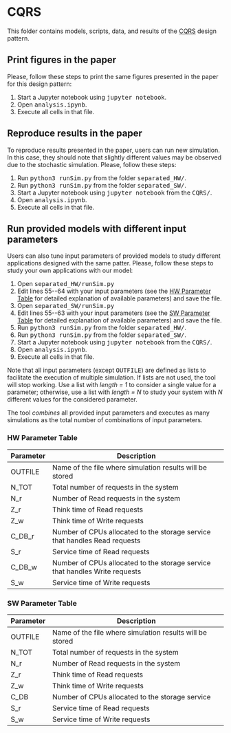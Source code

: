 # CQRS

This folder contains models, scripts, data, and results of the [CQRS](https://learn.microsoft.com/en-us/azure/architecture/patterns/cqrs) design pattern.


## Print figures in the paper
Please, follow these steps to print the same figures presented in the paper for this design pattern:
1. Start a Jupyter notebook using <tt>jupyter notebook</tt>.
2. Open <tt>analysis.ipynb</tt>.
3. Execute all cells in that file.


## Reproduce results in the paper
To reproduce results presented in the paper, users can run new simulation. In this case, they should note that slightly different values may be observed due to the stochastic simulation. Please, follow these steps:
1. Run <tt>python3 runSim.py</tt> from the folder <tt>separated\_HW/</tt>.
2. Run <tt>python3 runSim.py</tt> from the folder <tt>separated\_SW/</tt>.
3. Start a Jupyter notebook using <tt>jupyter notebook</tt> from the <tt>CQRS/</tt>.
4. Open <tt>analysis.ipynb</tt>.
5. Execute all cells in that file.


## Run provided models with different input parameters
Users can also tune input parameters of provided models to study different applications designed with the same patter.
Please, follow these steps to study your own applications with our model:
1. Open <tt>separated\_HW/runSim.py</tt>
2. Edit lines 55--64 with your input parameters (see the [HW Parameter Table](#hw-parameter-table) for detailed explanation of available parameters) and save the file.
3. Open <tt>separated\_SW/runSim.py</tt>
4. Edit lines 55--63 with your input parameters (see the [SW Parameter Table](#sw-parameter-table) for detailed explanation of available parameters) and save the file.
5. Run <tt>python3 runSim.py</tt> from the folder <tt>separated\_HW/</tt>.
6. Run <tt>python3 runSim.py</tt> from the folder <tt>separated\_SW/</tt>.
7. Start a Jupyter notebook using <tt>jupyter notebook</tt> from the <tt>CQRS/</tt>.
8. Open <tt>analysis.ipynb</tt>.
9. Execute all cells in that file.

Note that all input parameters (except <tt>OUTFILE</tt>) are defined as lists to facilitate the execution of multiple simulation. If lists are not used, the tool will stop working. Use a list with *length = 1* to consider a single value for a parameter; otherwise, use a list with *length = N* to study your system with *N* different values for the considered parameter. 

The tool *combines* all provided input parameters and executes as many simulations as the total number of combinations of input parameters.


### HW Parameter Table

| Parameter | Description |
| --- | --- |
| OUTFILE | Name of the file where simulation results will be stored |
| N\_TOT | Total number of requests in the system |
| N\_r | Number of Read requests in the system |
| Z\_r | Think time of Read requests |
| Z\_w | Think time of Write requests |
| C\_DB\_r | Number of CPUs allocated to the storage service that handles Read requests |
| S\_r | Service time of Read requests |
| C\_DB\_w | Number of CPUs allocated to the storage service that handles Write requests |
| S\_w | Service time of Write requests |


### SW Parameter Table

| Parameter | Description |
| --- | --- |
| OUTFILE | Name of the file where simulation results will be stored |
| N\_TOT | Total number of requests in the system |
| N\_r | Number of Read requests in the system |
| Z\_r | Think time of Read requests |
| Z\_w | Think time of Write requests |
| C\_DB | Number of CPUs allocated to the storage service |
| S\_r | Service time of Read requests |
| S\_w | Service time of Write requests |
